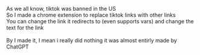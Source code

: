 As we all know, tiktok was banned in the US<br>
So I made a chrome extension to replace tiktok links with other links<br>
You can change the link it redirects to (even supports vars) and change the text for the link<br>
<br>
By I made it, I mean i really did nothing it was almost entirly made by ChatGPT